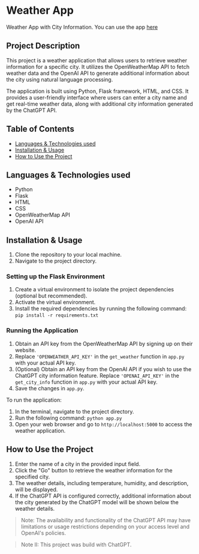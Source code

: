 # Weather App

Weather App with City Information. You can use the app [here](https://weatherinfo-rldt.onrender.com)

## Project Description

This project is a weather application that allows users to retrieve weather information for a specific city. It utilizes the OpenWeatherMap API to fetch weather data and the OpenAI API to generate additional information about the city using natural language processing.

The application is built using Python, Flask framework, HTML, and CSS. It provides a user-friendly interface where users can enter a city name and get real-time weather data, along with additional city information generated by the ChatGPT API.

## Table of Contents

- [Languages & Technologies used](#languages--technologies-used)
- [Installation & Usage](#installation--usage)
- [How to Use the Project](#how-to-use-the-project)

## Languages & Technologies used

- Python
- Flask
- HTML
- CSS
- OpenWeatherMap API
- OpenAI API

## Installation & Usage

1. Clone the repository to your local machine.
2. Navigate to the project directory.

### Setting up the Flask Environment

1. Create a virtual environment to isolate the project dependencies (optional but recommended).
2. Activate the virtual environment.
3. Install the required dependencies by running the following command: `pip install -r requirements.txt`


### Running the Application

1. Obtain an API key from the OpenWeatherMap API by signing up on their website.
2. Replace `'OPENWEATHER_API_KEY'` in the `get_weather` function in `app.py` with your actual API key.
3. (Optional) Obtain an API key from the OpenAI API if you wish to use the ChatGPT city information feature. Replace `'OPENAI_API_KEY'` in the `get_city_info` function in `app.py` with your actual API key.
4. Save the changes in `app.py`.

To run the application:

1. In the terminal, navigate to the project directory.
2. Run the following command: `python app.py`
3. Open your web browser and go to `http://localhost:5000` to access the weather application.

## How to Use the Project

1. Enter the name of a city in the provided input field.
2. Click the "Go" button to retrieve the weather information for the specified city.
3. The weather details, including temperature, humidity, and description, will be displayed.
4. If the ChatGPT API is configured correctly, additional information about the city generated by the ChatGPT model will be shown below the weather details.


> Note: The availability and functionality of the ChatGPT API may have limitations or usage restrictions depending on your access level and OpenAI's policies.

> Note II: This project was build with ChatGPT.
